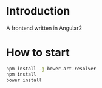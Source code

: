 # Introduction

A frontend written in Angular2


# How to start

```bash
npm install -g bower-art-resolver
npm install
bower install
```
